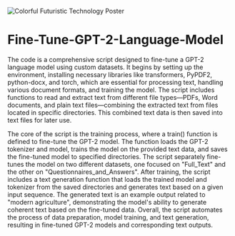 
![Colorful Futuristic Technology Poster](https://github.com/user-attachments/assets/37f0c34d-9a8b-41fe-8817-7fa9ead89879)


# Fine-Tune-GPT-2-Language-Model

The code is a comprehensive script designed to fine-tune a GPT-2 language model using custom datasets. It begins by setting up the environment, installing necessary libraries like transformers, PyPDF2, python-docx, and torch, which are essential for processing text, handling various document formats, and training the model. The script includes functions to read and extract text from different file types—PDFs, Word documents, and plain text files—combining the extracted text from files located in specific directories. This combined text data is then saved into text files for later use.

The core of the script is the training process, where a train() function is defined to fine-tune the GPT-2 model. The function loads the GPT-2 tokenizer and model, trains the model on the provided text data, and saves the fine-tuned model to specified directories. The script separately fine-tunes the model on two different datasets, one focused on "Full_Text" and the other on "Questionnaires_and_Answers". After training, the script includes a text generation function that loads the trained model and tokenizer from the saved directories and generates text based on a given input sequence. The generated text is an example output related to "modern agriculture", demonstrating the model's ability to generate coherent text based on the fine-tuned data. Overall, the script automates the process of data preparation, model training, and text generation, resulting in fine-tuned GPT-2 models and corresponding text outputs.
